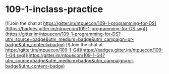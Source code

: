 # 109-1-inclass-practice

[![Join the chat at https://gitter.im/ntpuecon/109-1-programming-for-DS](https://badges.gitter.im/ntpuecon/109-1-programming-for-DS.svg)](https://gitter.im/ntpuecon/109-1-programming-for-DS?utm_source=badge&utm_medium=badge&utm_campaign=pr-badge&utm_content=badge) [![Join the chat at https://gitter.im/ntpuecon/109-1-G4](https://badges.gitter.im/ntpuecon/109-1-G4.svg)](https://gitter.im/ntpuecon/109-1-G4?utm_source=badge&utm_medium=badge&utm_campaign=pr-badge&utm_content=badge)